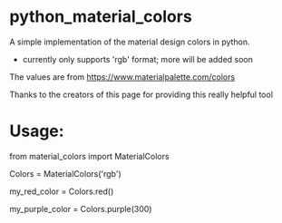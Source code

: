 # python_material_colors
A simple implementation of the material design colors in python.

- currently only supports 'rgb' format; more will be added soon

The values are from https://www.materialpalette.com/colors

Thanks to the creators of this page for providing this really helpful tool

# Usage:

from material_colors import MaterialColors

Colors = MaterialColors('rgb')

my_red_color = Colors.red()

my_purple_color = Colors.purple(300)
